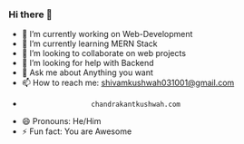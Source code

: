 ### Hi there 👋

- 🔭 I’m currently working on Web-Development
- 🌱 I’m currently learning MERN Stack
- 👯 I’m looking to collaborate on web projects
- 🤔 I’m looking for help with Backend
- 💬 Ask me about Anything you want
- 📫 How to reach me: shivamkushwah031001@gmail.com
-                      chandrakantkushwah.com
- 😄 Pronouns: He/Him
- ⚡ Fun fact: You are Awesome 

